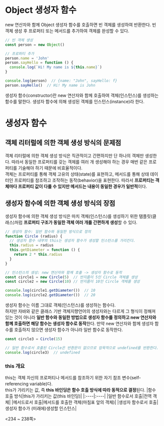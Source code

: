 # Object 생성자 함수  
new 연산자와 함께 Object 생성자 함수를 호출하면 빈 객체를 생성하여 반환한다. 빈 객체 생성 후 프로퍼티 또는 메서드를 추가하여 객체를 완성할 수 있다.
```js
// 빈 객체 생성
const person = new Object()

// 프로퍼티 추가
person.name = 'John'
person.sayHello = function () {
  console.log(`Hi! My name is ${this.name}`)
}

console.log(person)  // {name: "John", sayHello: f}
person.sayHello()  // Hi! My name is John
```
생성자 함수(constructor)란 new 연산자와 함께 호출하여 객체(인스턴스)를 생성하는 함수를 말한다. 생성자 함수에 의해 생성된 객체를 인스턴스(instance)라 한다.  
# 생성자 함수
## 객체 리터럴에 의한 객체 생성 방식의 문제점
객체 리터럴에 의한 객체 생성 방식은 직관적이고 간편하지만 단 하나의 객체만 생성한다. 따라서 동일한 프로퍼티를 갖는 객체를 여러 개 생성해야 하는 경우 매번 같은 프로퍼티를 기술해야 하기 때문에 비효율적이다.  
객체는 프로퍼티를 통해 객체 고유의 상태(state)를 표현하고, 메서드를 통해 상태 데이터인 프로퍼티를 참조하고 조작하는 동작(behavior)을 표현한다. 따라서 **프로퍼티는 객체마다 프로퍼티 값이 다를 수 있지만 메서드는 내용이 동일한 경우가 일반적**이다.  
## 생성자 함수에 의한 객체 생성 방식의 장점
생성자 함수에 의한 객체 생성 방식은 마치 객체(인스턴스)를 생성하기 위한 탬플릿(클래스)처럼 **프로퍼티 구조가 동일한 객체 여러 개를 간편하게 생성**할 수 있다.
```js
// 생성자 함수: 일반 함수와 동일한 방식으로 정의
function Circle (radius) {
  // 생성자 함수 내부의 this는 생성자 함수가 생성할 인스턴스를 가리킨다.
  this.radius = radius
  this.getDiameter = function () {
    return 2 * this.radius
  }
}

// 인스턴스의 생성: new 연산자와 함께 호출 -> 생성자 함수로 동작
const circle1 = new Circle(5)  // 반지름이 5인 Circle 객체를 생성
const circle2 = new Circle(10) // 반지름이 10인 Circle 객체를 생성

console.log(circle1.getDiameter())  // 10
console.log(circle2.getDiameter())  // 20
```
생성자 함수는 이름 그대로 객체(인스턴스)를 생성하는 함수다.  
하지만 자바와 같은 클래스 기반 객체지향언어의 생성자와는 다르게 그 형식이 정해져 있는 것이 아니라 **일반 함수와 동일한 방법으로 생성자 함수를 정의하고 new 연산자와 함꼐 호출하면 해당 함수는 생성자 함수로 동작**한다. 만약 new 연산자와 함께 생성자 함수를 호출하지 않으면 생성자 함수가 아니라 일반 함수로 동작한다.
```js
const circle3 = Circle(15)

// 일반 함수로서 호출된 Circle은 반환문이 없으므로 암묵적으로 undefined를 반환한다.
console.log(circle3)  // undefined
```  
### this 개요
this는 객체 자신의 프로퍼티나 메서드를 참조하기 위한 자기 참조 변수(self-referencing variable)다.  
this가 가리키는 값, 즉 **this 바인딩은 함수 호출 방식에 따라 동적으로 결정**된다.
|함수 호출 방식|this가 가리키는 값(this 바인딩)|
|:----|:----|
|일반 함수로서 호출|전역 객체|
|메서드로서 호출|메서드를 호출한 객체(마침표 앞의 객체)|
|생성자 함수로서 호출|생성자 함수가 (미래에)생성할 인스턴스|
  
<234 ~ 238쪽>